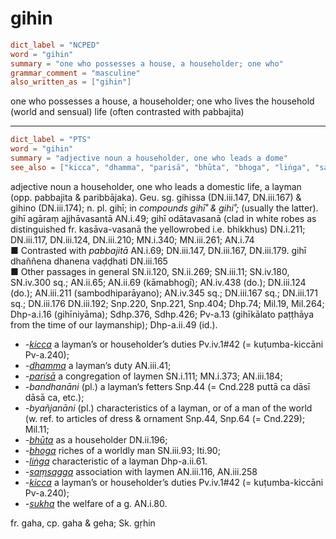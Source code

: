 # gihin

``` toml
dict_label = "NCPED"
word = "gihin"
summary = "one who possesses a house, a householder; one who"
grammar_comment = "masculine"
also_written_as = ["gihin"]
```

one who possesses a house, a householder; one who lives the household (world and sensual) life (often contrasted with pabbajita)

--------------------

``` toml
dict_label = "PTS"
word = "gihin"
summary = "adjective noun a householder, one who leads a dome"
see_also = ["kicca", "dhamma", "parisā", "bhūta", "bhoga", "liṅga", "saṃsagga", "kicca", "sukha"]
```

adjective noun a householder, one who leads a domestic life, a layman (opp. pabbajita & paribbājaka). Geu. sg. gihissa (DN.iii.147, DN.iii.167) & gihino (DN.iii.174); n. pl. gihī; in *compounds* *gihī˚ & gihi˚;* (usually the latter). gihī agāraṃ ajjhāvasantā AN.i.49; gihī odātavasanā (clad in white robes as distinguished fr. kasāva\-vasanā the yellowrobed i.e. bhikkhus) DN.i.211; DN.iii.117, DN.iii.124, DN.iii.210; MN.i.340; MN.iii.261; AN.i.74  
■ Contrasted with *pabbajitā* AN.i.69; DN.iii.147, DN.iii.167, DN.iii.179. gihī dhaññena dhanena vaḍḍhati DN.iii.165  
■ Other passages in general SN.ii.120, SN.ii.269; SN.iii.11; SN.iv.180, SN.iv.300 sq.; AN.ii.65; AN.ii.69 (kāmabhogī); AN.iv.438 (do.); DN.iii.124 (do.); AN.iii.211 (sambodhiparāyano); AN.iv.345 sq.; DN.iii.167 sq.; DN.iii.171 sq.; DN.iii.176 DN.iii.192; Snp.220, Snp.221, Snp.404; Dhp.74; Mil.19, Mil.264; Dhp\-a.i.16 (gihīniyāma); Sdhp.376, Sdhp.426; Pv\-a.13 (gihīkālato paṭṭhāya from the time of our laymanship); Dhp\-a.ii.49 (id.).

* *\-[kicca](kicca.md)* a layman’s or householder’s duties Pv.iv.1#42 (= kuṭumba\-kiccāni Pv\-a.240);
* *\-[dhamma](dhamma.md)* a layman’s duty AN.iii.41;
* *\-[parisā](parisā.md)* a congregation of laymen SN.i.111; MN.i.373; AN.iii.184;
* *\-bandhanāni* (pl.) a layman’s fetters Snp.44 (= Cnd.228 puttā ca dāsī dāsā ca, etc.);
* *\-byañjanāni* (pl.) characteristics of a layman, or of a man of the world (w. ref. to articles of dress & ornament Snp.44, Snp.64 (= Cnd.229); Mil.11;
* *\-[bhūta](bhūta.md)* as a householder DN.ii.196;
* *\-[bhoga](bhoga.md)* riches of a worldly man SN.iii.93; Iti.90;
* *\-[liṅga](liṅga.md)* characteristic of a layman Dhp\-a.ii.61.
* *\-[saṃsagga](saṃsagga.md)* association with laymen AN.iii.116, AN.iii.258
* *\-[kicca](kicca.md)* a layman’s or householder’s duties Pv.iv.1#42 (= kuṭumba\-kiccāni Pv\-a.240);
* *\-[sukha](sukha.md)* the welfare of a g. AN.i.80.

fr. gaha, cp. gaha & geha; Sk. gṛhin

